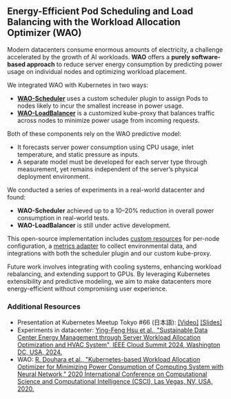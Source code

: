 ## Energy-Efficient Pod Scheduling and Load Balancing with the Workload Allocation Optimizer (WAO)

Modern datacenters consume enormous amounts of electricity, a challenge accelerated by the growth of AI workloads.
**WAO** offers a **purely software-based approach** to reduce server energy consumption by predicting power usage on individual nodes and optimizing workload placement.

We integrated WAO with Kubernetes in two ways:
- [**WAO-Scheduler**](https://github.com/waok8s/wao-scheduler) uses a custom scheduler plugin to assign Pods to nodes likely to incur the smallest increase in power usage.
- [**WAO-LoadBalancer**](https://github.com/waok8s/wao-loadbalancer) is a customized kube-proxy that balances traffic across nodes to minimize power usage from incoming requests.

Both of these components rely on the WAO predictive model:
- It forecasts server power consumption using CPU usage, inlet temperature, and static pressure as inputs.
- A separate model must be developed for each server type through measurement, yet remains independent of the server’s physical deployment environment.

We conducted a series of experiments in a real-world datacenter and found:
- **WAO-Scheduler** achieved up to a 10–20% reduction in overall power consumption in real-world tests.
- **WAO-LoadBalancer** is still under active development.

This open-source implementation includes [custom resources](https://github.com/waok8s/wao-core) for per-node configuration, a [metrics adapter](https://github.com/waok8s/wao-metrics-adapter) to collect environmental data, and integrations with both the scheduler plugin and our custom kube-proxy.

Future work involves integrating with cooling systems, enhancing workload rebalancing, and extending support to GPUs. By leveraging Kubernetes extensibility and predictive modeling, we aim to make datacenters more energy-efficient without compromising user experience.

### Additional Resources

- Presentation at Kubernetes Meetup Tokyo #66 (日本語): [[Video]](https://www.youtube.com/live/RpaC3AG2bc4?t=2490s) [[Slides]](https://speakerdeck.com/ebiiim/waok8s-k8sjp66)
- Experiments in datacenter: [Ying-Feng Hsu et al., "Sustainable Data Center Energy Management through Server Workload Allocation Optimization and HVAC System", IEEE Cloud Summit 2024, Washington DC, USA, 2024.](https://ieeexplore.ieee.org/document/10630908)
- WAO: [R. Douhara et al., "Kubernetes-based Workload Allocation Optimizer for Minimizing Power Consumption of Computing System with Neural Network," 2020 International Conference on Computational Science and Computational Intelligence (CSCI), Las Vegas, NV, USA, 2020.](https://ieeexplore.ieee.org/document/9458062)